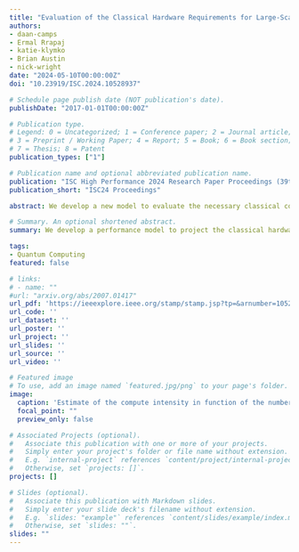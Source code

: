 ```yaml
---
title: "Evaluation of the Classical Hardware Requirements for Large-Scale Quantum Computations"
authors:
- daan-camps
- Ermal Rrapaj
- katie-klymko
- Brian Austin
- nick-wright
date: "2024-05-10T00:00:00Z"
doi: "10.23919/ISC.2024.10528937"

# Schedule page publish date (NOT publication's date).
publishDate: "2017-01-01T00:00:00Z"

# Publication type.
# Legend: 0 = Uncategorized; 1 = Conference paper; 2 = Journal article;
# 3 = Preprint / Working Paper; 4 = Report; 5 = Book; 6 = Book section;
# 7 = Thesis; 8 = Patent
publication_types: ["1"]

# Publication name and optional abbreviated publication name.
publication: "ISC High Performance 2024 Research Paper Proceedings (39th International Conference). **Hans Meuer Award recipient for best research paper**."
publication_short: "ISC24 Proceedings"

abstract: We develop a new model to evaluate the necessary classical computing and networking resources required to support a large-scale fault-tolerant quantum computer based on superconducting qubits and a surface code architecture. We focus specifically on quantum error decoding, which is the main classical computational task required to enable quantum error correction during runtime. Our model reveals that the quantum computer operates at a logical clock speed in the 100-10,000 Hz range, using state-of-the-art quantum error decoders. For a prototypical large-scale quantum chemistry computation, this translates to an overall runtime on the order of months, and this workload is estimated to generate syndrome data for error correction at a rate of 2–500 Gbps depending on whether data compression is used. We estimate the total computational processing power required for online error syndrome decoding equals about 1 petaflop. The results of our analysis show that current computing and networking technology can meet the requirements, in terms of bandwidth, latency, and compute, to support large-scale quantum computation. However, major technological challenges remain both for quantum and classical hardware, including scalable fabrication of high-quality qubits, scalable qubit control, and syndrome communication within a limited power budget.

# Summary. An optional shortened abstract.
summary: We develop a performance model to project the classical hardware requirements required for real-time decoding of large-scale quantum computations. Based on this model, we estimate that the equivalent of a petaflop-scale system will be required for real-time decoding of applications relavent to condensed matter physics and quantum chemistry.

tags:
- Quantum Computing
featured: false

# links:
# - name: ""
#url: "arxiv.org/abs/2007.01417"
url_pdf: 'https://ieeexplore.ieee.org/stamp/stamp.jsp?tp=&arnumber=10528937'
url_code: ''
url_dataset: ''
url_poster: ''
url_project: ''
url_slides: ''
url_source: ''
url_video: ''

# Featured image
# To use, add an image named `featured.jpg/png` to your page's folder. 
image:
  caption: 'Estimate of the compute intensity in function of the number of logical qubits and T-depth.'
  focal_point: ""
  preview_only: false

# Associated Projects (optional).
#   Associate this publication with one or more of your projects.
#   Simply enter your project's folder or file name without extension.
#   E.g. `internal-project` references `content/project/internal-project/index.md`.
#   Otherwise, set `projects: []`.
projects: []

# Slides (optional).
#   Associate this publication with Markdown slides.
#   Simply enter your slide deck's filename without extension.
#   E.g. `slides: "example"` references `content/slides/example/index.md`.
#   Otherwise, set `slides: ""`.
slides: ""
---
```

